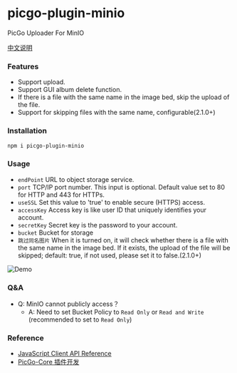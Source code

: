 # picgo-plugin-minio

PicGo Uploader For MinIO

[中文说明](https://github.com/Herbertzz/picgo-plugin-minio/blob/master/README_CN.md)

### Features
* Support upload.
* Support GUI album delete function.
* If there is a file with the same name in the image bed, skip the upload of the file.
* Support for skipping files with the same name, configurable(2.1.0+)

### Installation
```bash
npm i picgo-plugin-minio
```

### Usage
* `endPoint`	URL to object storage service.
* `port`	    TCP/IP port number. This input is optional. Default value set to 80 for HTTP and 443 for HTTPs.
* `useSSL`	    Set this value to 'true' to enable secure (HTTPS) access.
* `accessKey`	Access key is like user ID that uniquely identifies your account.
* `secretKey`	Secret key is the password to your account.
* `bucket`      Bucket for storage
* `跳过同名图片`  When it is turned on, it will check whether there is a file with the same name in the image bed. If it exists, the upload of the file will be skipped; default: true, if not used, please set it to false.(2.1.0+)
  
![Demo](https://github.com/Herbertzz/picgo-plugin-minio/blob/master/static/demo.jpg?raw=true)

### Q&A
* Q: MinIO cannot publicly access？
    * A: Need to set Bucket Policy to `Read Only` or `Read and Write` (recommended to set to `Read Only`)
  
### Reference
* [JavaScript Client API Reference](https://docs.min.io/docs/javascript-client-api-reference.html)
* [PicGo-Core 插件开发](https://picgo.github.io/PicGo-Core-Doc/zh/dev-guide/cli.html#%E7%AE%80%E4%BB%8B)